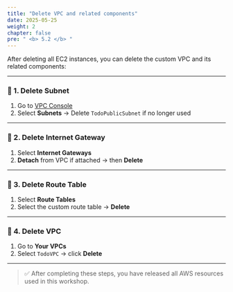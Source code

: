 ```yaml
---
title: "Delete VPC and related components"
date: 2025-05-25
weight: 2
chapter: false
pre: " <b> 5.2 </b> "
---
```


After deleting all EC2 instances, you can delete the custom VPC and its related components:

---

### 🧹 1. Delete Subnet

1. Go to [VPC Console](https://console.aws.amazon.com/vpc)
2. Select **Subnets** → Delete `TodoPublicSubnet` if no longer used

---

### 🧹 2. Delete Internet Gateway

1. Select **Internet Gateways**
2. **Detach** from VPC if attached → then **Delete**

---

### 🧹 3. Delete Route Table

1. Select **Route Tables**
2. Select the custom route table → **Delete**

---

### 🧹 4. Delete VPC

1. Go to **Your VPCs**
2. Select `TodoVPC` → click **Delete**

---

> ✅ After completing these steps, you have released all AWS resources used in this workshop.